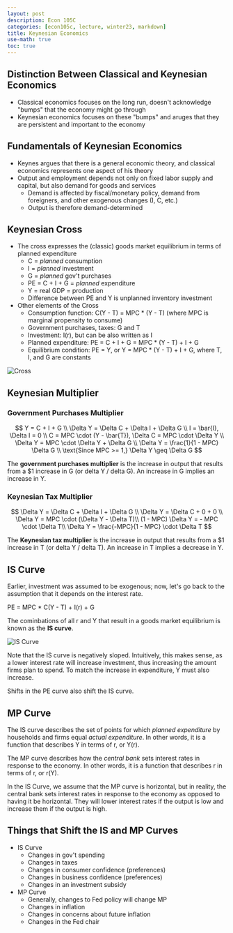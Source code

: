```yaml
---
layout: post
description: Econ 105C
categories: [econ105c, lecture, winter23, markdown]
title: Keynesian Economics
use-math: true
toc: true
---
```


## Distinction Between Classical and Keynesian Economics
- Classical economics focuses on the long run, doesn't acknowledge "bumps" that the economy might go through
- Keynesian economics focuses on these "bumps" and aruges that they are persistent and important to the economy

## Fundamentals of Keynesian Economics
- Keynes argues that there is a general economic theory, and classical economics represents one aspect of his theory
- Output and employment depends not only on fixed labor supply and capital, but also demand for goods and services
    - Demand is affected by fiscal/monetary policy, demand from foreigners, and other exogenous changes (I, C, etc.)
    - Output is therefore demand-determined

## Keynesian Cross

- The cross expresses the (classic) goods market equilibrium in terms of planned expenditure
    - C = *planned* consumption
    - I = *planned* investment
    - G = *planned* gov't purchases
    - PE = C + I + G = *planned* expenditure
    - Y = real GDP = production
    - Difference between PE and Y is unplanned inventory investment
- Other elements of the Cross
    - Consumption function: C(Y - T) = MPC * (Y - T) (where MPC is marginal propensity to consume)
    - Government purchases, taxes: G and T
    - Investment: I(r), but can be also written as I
    - Planned expenditure: PE = C + I + G = MPC * (Y - T) + I + G
    - Equilibrium condition: PE = Y, or Y = MPC * (Y - T) + I + G, where T, I, and G are constants

![Cross](https://cdn.kastatic.org/ka-perseus-images/0416b52f0139d8121326a9ec6ba996a6e874cac0.jpg)

## Keynesian Multiplier

### Government Purchases Multiplier
$$
Y = C + I + G \\
\Delta Y = \Delta C + \Delta I + \Delta G \\
I = \bar{I}, \Delta I = 0 \\
C = MPC \cdot (Y - \bar{T}), \Delta C = MPC \cdot \Delta Y \\
\Delta Y =  MPC \cdot \Delta Y + \Delta G \\
\Delta Y = \frac{1}{1 - MPC} \Delta G \\
\text{Since MPC >= 1,} \Delta Y \geq \Delta G
$$

The **government purchases multiplier** is the increase in output that results from a $1 increase in G (or delta Y / delta G). An increase in G implies an increase in Y.

### Keynesian Tax Multiplier
$$
\Delta Y = \Delta C + \Delta I + \Delta G \\
\Delta Y = \Delta C + 0 + 0 \\
\Delta Y = MPC \cdot (\Delta Y - \Delta T)\\
(1 - MPC) \Delta Y = - MPC \cdot \Delta T\\
\Delta Y = \frac{-MPC}{1 - MPC} \cdot \Delta T
$$

The **Keynesian tax multiplier** is the increase in output that results from a $1 increase in T (or delta Y / delta T). An increase in T implies a decrease in Y.


## IS Curve

Earlier, investment was assumed to be exogenous; now, let's go back to the assumption that it depends on the interest rate.

PE = MPC * C(Y - T) + I(r) + G

The cominbations of all r and Y that result in a goods market equilibrium is known as the **IS curve**.

![IS Curve](https://i.ytimg.com/vi/g6aba0V6ifo/maxresdefault.jpg)

Note that the IS curve is negatively sloped. Intuitively, this makes sense, as a lower interest rate will increase investment, thus increasing the amount firms plan to spend. To match the increase in expenditure, Y must also increase.

Shifts in the PE curve also shift the IS curve.

## MP Curve

The IS curve describes the set of points for which *planned expenditure* by households and firms equal *actual expenditure*. In other words, it is a function that describes Y in terms of r, or Y(r).

The MP curve describes how the *central bank* sets interest rates in response to the economy. In other words, it is a function that describes r in terms of r, or r(Y).

In the IS Curve, we assume that the MP curve is horizontal, but in reality, the central bank sets interest rates in response to the economy as opposed to having it be horizontal. They will lower interest rates if the output is low and increase them if the output is high.

## Things that Shift the IS and MP Curves

- IS Curve
    - Changes in gov't spending
    - Changes in taxes
    - Changes in consumer confidence (preferences)
    - Changes in business confidence (preferences)
    - Changes in an investment subsidy
- MP Curve
    - Generally, changes to Fed policy will change MP
    - Changes in inflation
    - Changes in concerns about future inflation
    - Changes in the Fed chair